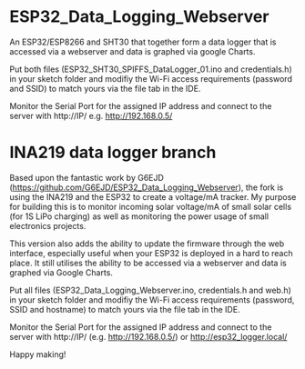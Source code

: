 # ESP32_Data_Logging_Webserver
An ESP32/ESP8266 and SHT30 that together form a data logger that is accessed via a webserver and data is graphed via google Charts.

Put both files (ESP32_SHT30_SPIFFS_DataLogger_01.ino and credentials.h) in your sketch folder and modifiy the Wi-Fi access requirements (password and SSID) to match yours via the file tab in the IDE.

Monitor the Serial Port for the assigned IP address and connect to the server with http://IP/ e.g. http://192.168.0.5/

# INA219 data logger branch
Based upon the fantastic work by G6EJD (https://github.com/G6EJD/ESP32_Data_Logging_Webserver), the fork is using the INA219 and the ESP32 to create a voltage/mA tracker.  My purpose for building this is to monitor incoming solar voltage/mA of small solar cells (for 1S LiPo charging) as well as monitoring the power usage of small electronics projects.

This version also adds the ability to update the firmware through the web interface, especially useful when your ESP32 is deployed in a hard to reach place.  It still utilises the ability to be accessed via a webserver and data is graphed via Google Charts.

Put all files (ESP32_Data_Logging_Webserver.ino, credentials.h and web.h) in your sketch folder and modifiy the Wi-Fi access requirements (password, SSID and hostname) to match yours via the file tab in the IDE.

Monitor the Serial Port for the assigned IP address and connect to the server with http://IP/ (e.g. http://192.168.0.5/) or http://esp32_logger.local/

Happy making!

